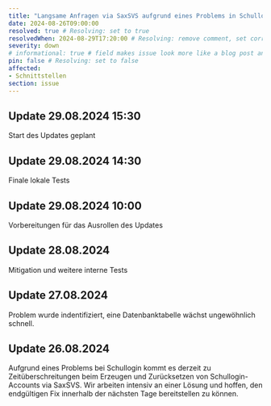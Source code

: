 ```yaml
---
title: "Langsame Anfragen via SaxSVS aufgrund eines Problems in Schullogin:"
date: 2024-08-26T09:00:00
resolved: true # Resolving: set to true
resolvedWhen: 2024-08-29T17:20:00 # Resolving: remove comment, set correct end datetime
severity: down
# informational: true # field makes issue look more like a blog post and removes any references to downtime length
pin: false # Resolving: set to false
affected:
- Schnittstellen
section: issue
---
```


## Update 29.08.2024 15:30

Start des Updates geplant

## Update 29.08.2024 14:30

Finale lokale Tests

## Update 29.08.2024 10:00 

Vorbereitungen für das Ausrollen des Updates

## Update 28.08.2024

Mitigation und weitere interne Tests

## Update 27.08.2024

Problem wurde indentifiziert, eine Datenbanktabelle wächst ungewöhnlich schnell.

## Update 26.08.2024

Aufgrund eines Problems bei Schullogin kommt es derzeit zu Zeitüberschreitungen beim Erzeugen und Zurücksetzen von Schullogin-Accounts via SaxSVS. Wir arbeiten intensiv an einer Lösung und hoffen, den endgültigen Fix innerhalb der nächsten Tage bereitstellen zu können.
